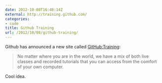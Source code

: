 ```yaml
---
date: 2012-10-08T16:48:14Z
external: http://training.github.com/
categories:
- code
title: Github Training
url: /2012/10/08/github-training/
---
```


Github has announced a new site called [GitHub:Training](http://training.github.com/): 

> No matter where you are in the world, we have a mix of both live classes and recorded tutorials that you can access from the comfort of your own computer.

Cool idea.
